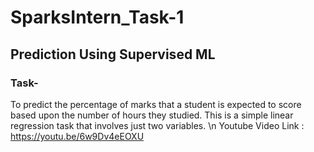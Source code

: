 # SparksIntern_Task-1
## Prediction Using Supervised ML
### Task-
To predict the percentage of marks that a student is expected to score based upon the number of hours they studied. This is a simple linear regression task that involves just two variables.
\n Youtube Video Link : https://youtu.be/6w9Dv4eEOXU
